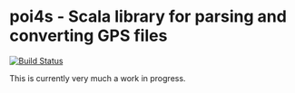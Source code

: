 # poi4s - Scala library for parsing and converting GPS files

[![Build Status](https://travis-ci.org/stringbean/poi4s.svg?branch=master)](https://travis-ci.org/stringbean/poi4s)

This is currently very much a work in progress.
